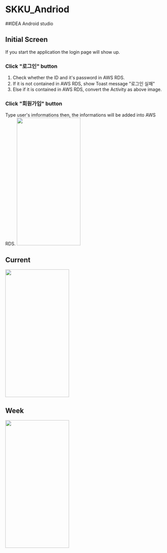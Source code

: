 # SKKU_Andriod

##IDEA
Android studio

## Initial Screen
If you start the application the login page will show up.
### Click "로그인" button 
1. Check whether the ID and it's password in AWS RDS.
2. If it is not contained in AWS RDS, show Toast message "로그인 실패"
3. Else if it is contained in AWS RDS, convert the Activity as above image.

### Click "회원가입" button
Type user's imformations then, the informations will be added into AWS RDS.
<img src= "https://user-images.githubusercontent.com/92200502/173092669-9f7e601d-ec27-4009-8836-574db8e52f66.jpg" width="200" height="400"/>

## Current
<img src= "https://user-images.githubusercontent.com/92200502/173094167-1206bad0-c7cd-494c-90a0-3e3fb1bf5904.jpg" width="200" height="400"/>

## Week
<img src= "https://user-images.githubusercontent.com/92200502/173092682-744e8603-7ddb-4040-b6d6-e673d6c00aa0.jpg" width="200" height="400"/>
